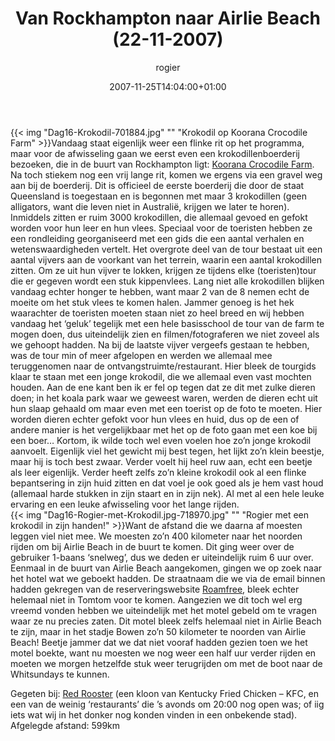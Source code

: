 ﻿---
title: Van Rockhampton naar Airlie Beach (22-11-2007)
author: rogier
type: post
date: 2007-11-25T14:04:00+01:00
url: /weblog/2007/11/25/van-rockhampton-naar-airlie-beach-22-11-2007/
commentFolder: 2007-11-25-van-rockhampton-naar-airlie-beach-22-11-2007
categories:
- Vakantie
tags:
- Australie
resources:
- src: Dag16-Krokodil-701884.jpg
  title: Krokodil op Koorana Crocodile Farm
- src: Dag16-Rogier-met-Krokodil.jpg-718970.jpg
  title: Rogier met een krokodil in zijn handen!

---
{{< img "Dag16-Krokodil-701884.jpg" ""  "Krokodil op Koorana Crocodile Farm" >}}Vandaag staat eigenlijk weer een flinke rit op het programma, maar voor de afwisseling gaan we eerst even een krokodillenboerderij bezoeken, die in de buurt van Rockhampton ligt: [Koorana Crocodile Farm](http://www.koorana.com.au). Na toch stiekem nog een vrij lange rit, komen we ergens via een gravel weg aan bij de boerderij. Dit is officieel de eerste boerderij die door de staat Queensland is toegestaan en is begonnen met maar 3 krokodillen (geen alligators, want die leven niet in Australië, krijgen we later te horen). Inmiddels zitten er ruim 3000 krokodillen, die allemaal gevoed en gefokt worden voor hun leer en hun vlees. Speciaal voor de toeristen hebben ze een rondleiding georganiseerd met een gids die een aantal verhalen en wetenswaardigheden vertelt. Het overgrote deel van de tour bestaat uit een aantal vijvers aan de voorkant van het terrein, waarin een aantal krokodillen zitten. Om ze uit hun vijver te lokken, krijgen ze tijdens elke (toeristen)tour die er gegeven wordt een stuk kippenvlees. Lang niet alle krokodillen blijken vandaag echter honger te hebben, want maar 2 van de 8 nemen echt de moeite om het stuk vlees te komen halen. Jammer genoeg is het hek waarachter de toeristen moeten staan niet zo heel breed en wij hebben vandaag het ‘geluk’ tegelijk met een hele basisschool de tour van de farm te mogen doen, dus uiteindelijk zien en filmen/fotograferen we niet zoveel als we gehoopt hadden. Na bij de laatste vijver vergeefs gestaan te hebben, was de tour min of meer afgelopen en werden we allemaal mee teruggenomen naar de ontvangstruimte/restaurant. Hier bleek de tourgids klaar te staan met een jonge krokodil, die we allemaal even vast mochten houden. Aan de ene kant ben ik er fel op tegen dat ze dit met zulke dieren doen; in het koala park waar we geweest waren, werden de dieren echt uit hun slaap gehaald om maar even met een toerist op de foto te moeten. Hier worden dieren echter gefokt voor hun vlees en huid, dus op de een of andere manier is het vergelijkbaar met het op de foto gaan met een koe bij een boer… Kortom, ik wilde toch wel even voelen hoe zo’n jonge krokodil aanvoelt. Eigenlijk viel het gewicht mij best tegen, het lijkt zo’n klein beestje, maar hij is toch best zwaar. Verder voelt hij heel ruw aan, echt een beetje als leer eigenlijk. Verder heeft zelfs zo’n kleine krokodil ook al een flinke bepantsering in zijn huid zitten en dat voel je ook goed als je hem vast houd (allemaal harde stukken in zijn staart en in zijn nek). Al met al een hele leuke ervaring en een leuke afwisseling voor het lange rijden.  
{{< img "Dag16-Rogier-met-Krokodil.jpg-718970.jpg" ""  "Rogier met een krokodil in zijn handen!" >}}Want de afstand die we daarna af moesten leggen viel niet mee. We moesten zo’n 400 kilometer naar het noorden rijden om bij Airlie Beach in de buurt te komen. Dit ging weer over de gebruiker 1-baans ‘snelweg’, dus we deden er uiteindelijk ruim 6 uur over. Eenmaal in de buurt van Airlie Beach aangekomen, gingen we op zoek naar het hotel wat we geboekt hadden. De straatnaam die we via de email binnen hadden gekregen van de reserveringswebsite [Roamfree](http://www.roamfree.com.au), bleek echter helemaal niet in Tomtom voor te komen. Aangezien we dit toch wel erg vreemd vonden hebben we uiteindelijk met het motel gebeld om te vragen waar ze nu precies zaten. Dit motel bleek zelfs helemaal niet in Airlie Beach te zijn, maar in het stadje Bowen zo’n 50 kilometer te noorden van Airlie Beach! Beetje jammer dat we dat niet vooraf hadden gezien toen we het motel boekte, want nu moesten we nog weer een half uur verder rijden en moeten we morgen hetzelfde stuk weer terugrijden om met de boot naar de Whitsundays te kunnen.  

Gegeten bij: [Red Rooster](http://www.redrooster.com.au) (een kloon van Kentucky Fried Chicken – KFC, en een van de weinig ‘restaurants’ die ’s avonds om 20:00 nog open was; of iig iets wat wij in het donker nog konden vinden in een onbekende stad).  
Afgelegde afstand: 599km

